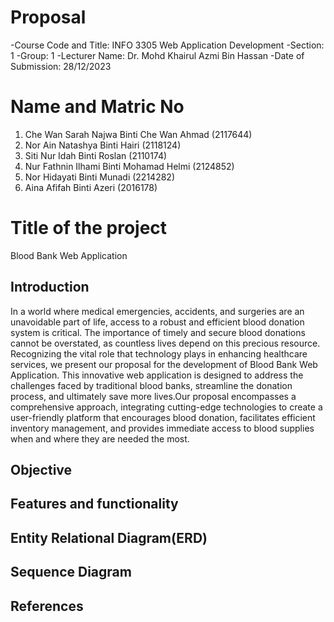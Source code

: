 # Proposal

  -Course Code and Title: INFO 3305 Web Application Development
  -Section: 1
  -Group: 1
  -Lecturer Name: Dr. Mohd Khairul Azmi Bin Hassan
  -Date of Submission: 28/12/2023
  
# Name and Matric No

  1. Che Wan Sarah Najwa Binti Che Wan Ahmad (2117644)
  2. Nor Ain Natashya Binti Hairi (2118124)
  3. Siti Nur Idah Binti Roslan (2110174)
  4. Nur Fathnin Ilhami Binti Mohamad Helmi (2124852)
  5. Nor Hidayati Binti Munadi (2214282)
  6. Aina Afifah Binti Azeri (2016178)

# Title of the project

  Blood Bank Web Application

## Introduction

  In a world where medical emergencies, accidents, and surgeries are an unavoidable part of life, access to a robust and efficient blood donation system is critical. 
  The importance of timely and secure blood donations cannot be overstated, as countless lives depend on this precious resource. Recognizing the vital role that technology 
  plays in enhancing healthcare services, we present our proposal for the development of Blood Bank Web Application. This innovative web application is designed to address 
  the challenges faced by traditional blood banks, streamline the donation process, and ultimately save more lives.Our proposal encompasses a comprehensive approach, integrating 
  cutting-edge technologies to create a user-friendly platform that encourages blood donation, facilitates efficient inventory management, and provides immediate access to 
  blood supplies when and where they are needed the most.

## Objective
## Features and functionality
## Entity Relational Diagram(ERD)
## Sequence Diagram
## References
